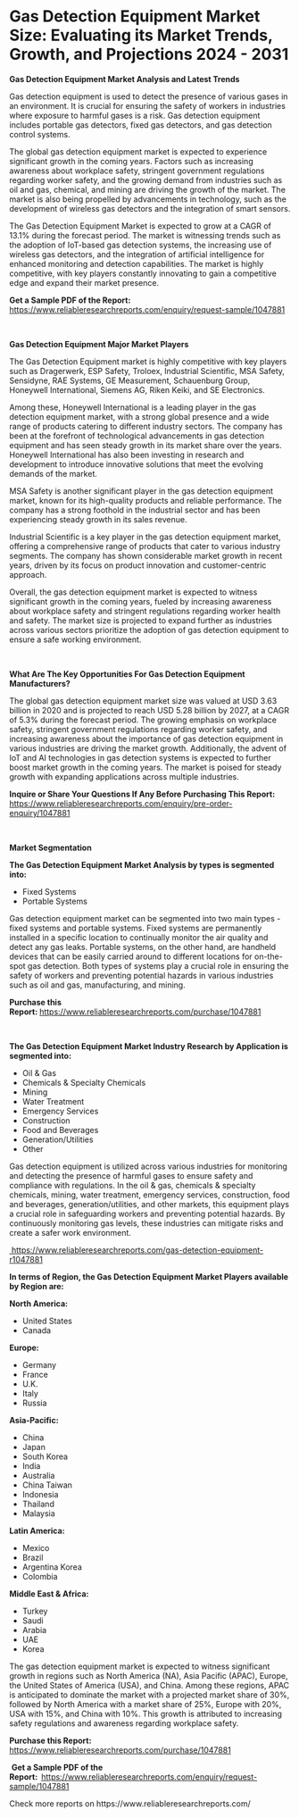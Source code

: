 <p><h1>Gas Detection Equipment Market Size: Evaluating its Market Trends, Growth, and Projections 2024 - 2031</h1></p><p><strong>Gas Detection Equipment Market Analysis and Latest Trends</strong></p>
<p><p>Gas detection equipment is used to detect the presence of various gases in an environment. It is crucial for ensuring the safety of workers in industries where exposure to harmful gases is a risk. Gas detection equipment includes portable gas detectors, fixed gas detectors, and gas detection control systems.</p><p>The global gas detection equipment market is expected to experience significant growth in the coming years. Factors such as increasing awareness about workplace safety, stringent government regulations regarding worker safety, and the growing demand from industries such as oil and gas, chemical, and mining are driving the growth of the market. The market is also being propelled by advancements in technology, such as the development of wireless gas detectors and the integration of smart sensors.</p><p>The Gas Detection Equipment Market is expected to grow at a CAGR of 13.1% during the forecast period. The market is witnessing trends such as the adoption of IoT-based gas detection systems, the increasing use of wireless gas detectors, and the integration of artificial intelligence for enhanced monitoring and detection capabilities. The market is highly competitive, with key players constantly innovating to gain a competitive edge and expand their market presence.</p></p>
<p><strong>Get a Sample PDF of the Report:&nbsp;</strong> <a href="https://www.reliableresearchreports.com/enquiry/request-sample/1047881">https://www.reliableresearchreports.com/enquiry/request-sample/1047881</a></p>
<p>&nbsp;</p>
<p><strong>Gas Detection Equipment Major Market Players</strong></p>
<p><p>The Gas Detection Equipment market is highly competitive with key players such as Dragerwerk, ESP Safety, Troloex, Industrial Scientific, MSA Safety, Sensidyne, RAE Systems, GE Measurement, Schauenburg Group, Honeywell International, Siemens AG, Riken Keiki, and SE Electronics.</p><p>Among these, Honeywell International is a leading player in the gas detection equipment market, with a strong global presence and a wide range of products catering to different industry sectors. The company has been at the forefront of technological advancements in gas detection equipment and has seen steady growth in its market share over the years. Honeywell International has also been investing in research and development to introduce innovative solutions that meet the evolving demands of the market.</p><p>MSA Safety is another significant player in the gas detection equipment market, known for its high-quality products and reliable performance. The company has a strong foothold in the industrial sector and has been experiencing steady growth in its sales revenue.</p><p>Industrial Scientific is a key player in the gas detection equipment market, offering a comprehensive range of products that cater to various industry segments. The company has shown considerable market growth in recent years, driven by its focus on product innovation and customer-centric approach.</p><p>Overall, the gas detection equipment market is expected to witness significant growth in the coming years, fueled by increasing awareness about workplace safety and stringent regulations regarding worker health and safety. The market size is projected to expand further as industries across various sectors prioritize the adoption of gas detection equipment to ensure a safe working environment.</p></p>
<p>&nbsp;</p>
<p><strong>What Are The Key Opportunities For Gas Detection Equipment Manufacturers?</strong></p>
<p><p>The global gas detection equipment market size was valued at USD 3.63 billion in 2020 and is projected to reach USD 5.28 billion by 2027, at a CAGR of 5.3% during the forecast period. The growing emphasis on workplace safety, stringent government regulations regarding worker safety, and increasing awareness about the importance of gas detection equipment in various industries are driving the market growth. Additionally, the advent of IoT and AI technologies in gas detection systems is expected to further boost market growth in the coming years. The market is poised for steady growth with expanding applications across multiple industries.</p></p>
<p><strong>Inquire or Share Your Questions If Any Before Purchasing This Report:</strong> <a href="https://www.reliableresearchreports.com/enquiry/pre-order-enquiry/1047881">https://www.reliableresearchreports.com/enquiry/pre-order-enquiry/1047881</a></p>
<p>&nbsp;</p>
<p><strong>Market Segmentation</strong></p>
<p><strong>The Gas Detection Equipment Market Analysis by types is segmented into:</strong></p>
<p><ul><li>Fixed Systems</li><li>Portable Systems</li></ul></p>
<p><p>Gas detection equipment market can be segmented into two main types - fixed systems and portable systems. Fixed systems are permanently installed in a specific location to continually monitor the air quality and detect any gas leaks. Portable systems, on the other hand, are handheld devices that can be easily carried around to different locations for on-the-spot gas detection. Both types of systems play a crucial role in ensuring the safety of workers and preventing potential hazards in various industries such as oil and gas, manufacturing, and mining.</p></p>
<p><strong>Purchase this Report:&nbsp;</strong><a href="https://www.reliableresearchreports.com/purchase/1047881">https://www.reliableresearchreports.com/purchase/1047881</a></p>
<p>&nbsp;</p>
<p><strong>The Gas Detection Equipment Market Industry Research by Application is segmented into:</strong></p>
<p><ul><li>Oil & Gas</li><li>Chemicals & Specialty Chemicals</li><li>Mining</li><li>Water Treatment</li><li>Emergency Services</li><li>Construction</li><li>Food and Beverages</li><li>Generation/Utilities</li><li>Other</li></ul></p>
<p><p>Gas detection equipment is utilized across various industries for monitoring and detecting the presence of harmful gases to ensure safety and compliance with regulations. In the oil & gas, chemicals & specialty chemicals, mining, water treatment, emergency services, construction, food and beverages, generation/utilities, and other markets, this equipment plays a crucial role in safeguarding workers and preventing potential hazards. By continuously monitoring gas levels, these industries can mitigate risks and create a safer work environment.</p></p>
<p><a href="https://www.reliableresearchreports.com/gas-detection-equipment-r1047881">&nbsp;https://www.reliableresearchreports.com/gas-detection-equipment-r1047881</a></p>
<p><strong>In terms of Region, the Gas Detection Equipment Market Players available by Region are:</strong></p>
<p>
    <p> <strong> North America: </strong>
        <ul>
            <li>United States</li>
            <li>Canada</li>
        </ul>
        </p> 
    <p> <strong> Europe: </strong>
        <ul>
            <li>Germany</li>
            <li>France</li>
            <li>U.K.</li>
            <li>Italy</li>
            <li>Russia</li>
        </ul>
        </p> 
    <p> <strong> Asia-Pacific: </strong>
        <ul>
            <li>China</li>
            <li>Japan</li>
            <li>South Korea</li>
            <li>India</li>
            <li>Australia</li>
            <li>China Taiwan</li>
            <li>Indonesia</li>
            <li>Thailand</li>
            <li>Malaysia</li>
        </ul>
        </p> 
    <p> <strong> Latin America: </strong>
        <ul>
            <li>Mexico</li>
            <li>Brazil</li>
            <li>Argentina Korea</li>
            <li>Colombia</li>
        </ul>
        </p> 
    <p> <strong> Middle East & Africa: </strong>
        <ul>
            <li>Turkey</li>
            <li>Saudi</li>
            <li>Arabia</li>
            <li>UAE</li>
            <li>Korea</li>
        </ul>
    </p>
    </p>
<p><p>The gas detection equipment market is expected to witness significant growth in regions such as North America (NA), Asia Pacific (APAC), Europe, the United States of America (USA), and China. Among these regions, APAC is anticipated to dominate the market with a projected market share of 30%, followed by North America with a market share of 25%, Europe with 20%, USA with 15%, and China with 10%. This growth is attributed to increasing safety regulations and awareness regarding workplace safety.</p></p>
<p><strong>Purchase this Report: </strong><a href="https://www.reliableresearchreports.com/purchase/1047881">https://www.reliableresearchreports.com/purchase/1047881</a></p>
<p>&nbsp;<strong>Get a Sample PDF of the Report:&nbsp;&nbsp;</strong><a href="https://www.reliableresearchreports.com/enquiry/request-sample/1047881">https://www.reliableresearchreports.com/enquiry/request-sample/1047881</a></p>
<p><strong></strong></p>
<p>Check more reports on https://www.reliableresearchreports.com/</p>